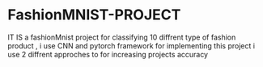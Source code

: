 # FashionMNIST-PROJECT
IT IS a fashionMnist project for classifying 10 diffrent type of fashion product  , i use CNN and pytorch framework for implementing this project
i use 2 diffrent approches to for increasing projects accuracy 
